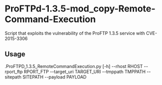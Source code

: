 # ProFTPd-1.3.5-mod_copy-Remote-Command-Execution
Script that exploits the vulnerability of the ProFTP 1.3.5 service with CVE-2015-3306
## Usage
.ProFTPD_1.3.5_RemoteCommandExecution.py [-h] --rhost RHOST --rport_ftp RPORT_FTP --target_uri TARGET_URI --tmppath TMPPATH --sitepath SITEPATH --payload PAYLOAD
